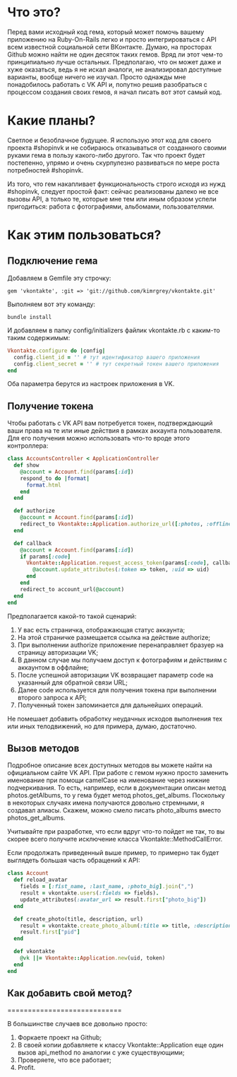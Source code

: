 Что это?
=========

Перед вами исходный код гема, который может помочь вашему приложению на Ruby-On-Rails легко и просто
интегрироваться с API всем известной социальной сети ВКонтакте. Думаю, на просторах Github можно найти
не один десяток таких гемов. Вряд ли этот чем-то принципиально лучше остальных. Предполагаю, что
он может даже и хуже оказаться, ведь я не искал аналоги, не анализировал доступные варианты, вообще ничего
не изучал. Просто однажды мне понадобилось работать с VK API и, попутно решив разобраться с процессом
создания своих гемов, я начал писать вот этот самый код.

Какие планы?
===========================

Светлое и безоблачное будущее. Я использую этот код для своего проекта #shopinvk и не собираюсь отказываться
от созданного своими руками гема в пользу какого-либо другого. Так что проект будет постепенно, упрямо
и очень скурпулезно развиваться по мере роста потребностей #shopinvk.

Из того, что гем накапливает функциональность строго исходя из нужд #shopinvk, следует простой факт:
сейчас реализованы далеко не все вызовы API, а только те, которые мне тем или иным образом успели
пригодиться: работа с фотографиями, альбомами, пользователями.

Как этим пользоваться?
===========================

## Подключение гема

Добавляем в Gemfile эту строчку:

```
gem 'vkontakte', :git => 'git://github.com/kimrgrey/vkontakte.git'
```

Выполняем вот эту команду:

```
bundle install
```

И добавляем в папку config/initializers файлик vkontakte.rb с каким-то таким содержимым:

```ruby
Vkontakte.configure do |config|
  config.client_id = '' # тут идентификатор вашего приложения
  config.client_secret = '' # тут секретный токен вашего приложения
end
```
Оба параметра берутся из настроек приложения в VK.

## Получение токена

Чтобы работать с VK API вам потребуется токен, подтверждающий ваши права на те или иные действия
в рамках аккаунта пользователя. Для его получения можно использовать что-то вроде этого контроллера:

```ruby
class AccountsController < ApplicationController
  def show
    @account = Account.find(params[:id])
    respond_to do |format|
      format.html
    end
  end

  def authorize
    @account = Account.find(params[:id])
    redirect_to Vkontakte::Application.authorize_url([:photos, :offline], callback_account_url(@account))
  end

  def callback
    @account = Account.find(params[:id])
    if params[:code]
      Vkontakte::Application.request_access_token(params[:code], callback_account_url(@account)) do |token, uid|
        @account.update_attributes(:token => token, :uid => uid)
      end
    end
    redirect_to account_url(@account) 
  end
end
```
Предполагается какой-то такой сценарий:

1. У вас есть страничка, отображающая статус аккаунта;
2. На этой страничке размещается ссылка на действие authorize;
3. При выполнении authorize приложение перенаправляет бразуер на страницу авторизации VK;
4. В данном случае мы получаем доступ к фотографиям и действиям с аккаунтом в оффлайне;
5. После успешной авторизации VK возвращает параметр code на указанный для обратной связи URL;
6. Далее code используется для получения токена при выполнении второго запроса к API;
7. Полученный токен запоминается для дальнейших операций.

Не помешает добавить обработку неудачных исходов выполнения тех или иных телодвижений, но для примера,
думаю, достаточно.

## Вызов методов

Подробное описание всех доступных методов вы можете найти на официальном сайте VK API. При работе с
гемом нужно просто заменить именование при помощи camelCase на именование через нижние подчеркивания.
То есть, например, если в документации описан метод photos.getAlbums, то у гема будет метод
photos_get_albums. Поскольку в некоторых случаях имена получаются довольно стремными, я создавал
алиасы. Скажем, можно смело писать photo_albums вместо photos_get_albums. 

Учитывайте при разработке, что если вдруг что-то пойдет не так, то вы скорее всего получите исключение 
класса Vkontakte::MethodCallError.

Если продолжать приведенный выше пример, то примерно так будет выглядеть большая часть обращений к API:

```ruby
class Account  
  def reload_avatar
    fields = [:fist_name, :last_name, :photo_big].join(",")
    result = vkontakte.users(:fields => fields).
    update_attributes(:avatar_url => result.first["photo_big"])
  end

  def create_photo(title, description, url)
    result = vkontakte.create_photo_album(:title => title, :description => description, :url => url)
    result.first["pid"]
  end

  def vkontakte
    @vk ||= Vkontakte::Application.new(uid, token)
  end
end
```

## Как добавить свой метод?
============================

В большинстве случаев все довольно просто:

1. Форкаете проект на Github;
2. В своей копии добавляете к классу Vkontakte::Application еще один вызов api_method по аналогии с уже
существующими;
3. Проверяете, что все работает;
4. Profit.

